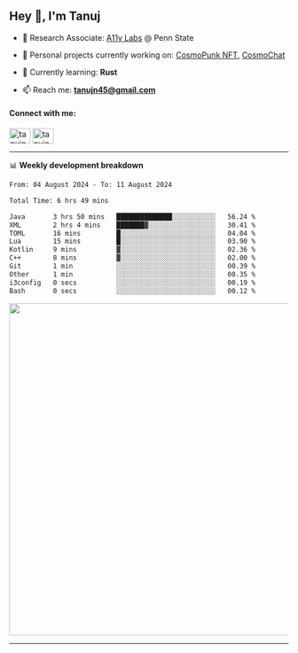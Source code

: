 <h2>Hey 👋, I'm Tanuj</h2>

- 🔬 Research Associate: [A11y Labs](https://a11y.ist.psu.edu/) @ Penn State 

- 🔭 Personal projects currently working on: [CosmoPunk NFT](https://github.com/tanujn45/CosmoNFT), [CosmoChat](https://github.com/tanujn45/CosmoChat)

- 🌱 Currently learning: **Rust**

- 📫 Reach me: **tanujn45@gmail.com**

<h4 align="left">Connect with me:</h4>
<p align="left">
<a href="https://twitter.com/tanujn45" target="blank"><img align="center" src="https://raw.githubusercontent.com/rahuldkjain/github-profile-readme-generator/master/src/images/icons/Social/twitter.svg" alt="tanujn45" height="28" width="38" /></a>
<a href="https://linkedin.com/in/tanujn45" target="blank"><img align="center" src="https://raw.githubusercontent.com/rahuldkjain/github-profile-readme-generator/master/src/images/icons/Social/linked-in-alt.svg" alt="tanujn45" height="28" width="38" /></a>
</p>

-------

📊 **Weekly development breakdown**
<!--START_SECTION:waka-->

```txt
From: 04 August 2024 - To: 11 August 2024

Total Time: 6 hrs 49 mins

Java       3 hrs 50 mins   ██████████████░░░░░░░░░░░   56.24 %
XML        2 hrs 4 mins    ███████▓░░░░░░░░░░░░░░░░░   30.41 %
TOML       16 mins         █░░░░░░░░░░░░░░░░░░░░░░░░   04.04 %
Lua        15 mins         █░░░░░░░░░░░░░░░░░░░░░░░░   03.90 %
Kotlin     9 mins          ▓░░░░░░░░░░░░░░░░░░░░░░░░   02.36 %
C++        8 mins          ▓░░░░░░░░░░░░░░░░░░░░░░░░   02.00 %
Git        1 min           ░░░░░░░░░░░░░░░░░░░░░░░░░   00.39 %
Other      1 min           ░░░░░░░░░░░░░░░░░░░░░░░░░   00.35 %
i3config   0 secs          ░░░░░░░░░░░░░░░░░░░░░░░░░   00.19 %
Bash       0 secs          ░░░░░░░░░░░░░░░░░░░░░░░░░   00.12 %
```

<!--END_SECTION:waka-->

<img src="https://wakatime.com/share/@018e9abd-1aa4-4aa6-9db7-5ca3b999e810/4650b67a-98aa-46b4-b598-3d8a2451f0df.svg" width="600"/>

-------
